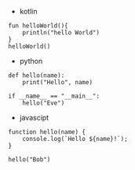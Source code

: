 
- kotlin
```run-kotlin
fun helloWorld(){
	println("hello World")
}
helloWorld()
```

- python
```run-python
def hello(name):
	print("Hello", name)

if __name__ == "__main__":
	hello("Eve")

```

- javascipt
```run-javascript
function hello(name) {
	console.log(`Hello ${name}!`);
}

hello("Bob")

```


